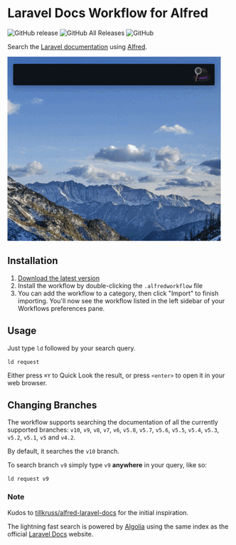 # Laravel Docs Workflow for Alfred

![GitHub release](https://img.shields.io/github/release/techouse/alfred-laravel-docs.svg)
![GitHub All Releases](https://img.shields.io/github/downloads/techouse/alfred-laravel-docs/total.svg)
![GitHub](https://img.shields.io/github/license/techouse/alfred-laravel-docs.svg)

Search the [Laravel documentation](https://laravel.com/docs) using [Alfred](https://www.alfredapp.com/).

![demo](demo.gif)

## Installation

1. [Download the latest version](https://github.com/techouse/alfred-laravel-docs/releases/latest)
2. Install the workflow by double-clicking the `.alfredworkflow` file
3. You can add the workflow to a category, then click "Import" to finish importing. You'll now see the workflow listed in the left sidebar of your Workflows preferences pane.

## Usage

Just type `ld` followed by your search query.

```
ld request
```

Either press `⌘Y` to Quick Look the result, or press `<enter>` to open it in your web browser.

## Changing Branches

The workflow supports searching the documentation of all the currently supported branches: `v10`, `v9`, `v8`, `v7`, `v6`, `v5.8`, `v5.7`, `v5.6`, `v5.5`, `v5.4`, `v5.3`, `v5.2`, `v5.1`, `v5` and `v4.2`.

By default, it searches the `v10` branch. 

To search branch `v9` simply type `v9` **anywhere** in your query, like so:
```
ld request v9
```

### Note

Kudos to [tillkruss/alfred-laravel-docs](https://github.com/tillkruss/alfred-laravel-docs) for the initial inspiration.

The lightning fast search is powered by [Algolia](https://www.algolia.com) using the same index as the official [Laravel Docs](https://laravel.com/docs/) website.